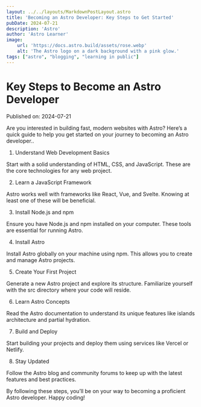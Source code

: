 ```yaml
---
layout: ../../layouts/MarkdownPostLayout.astro
title: 'Becoming an Astro Developer: Key Steps to Get Started'
pubDate: 2024-07-21
description: 'Astro'
author: 'Astro Learner'
image:
    url: 'https://docs.astro.build/assets/rose.webp'
    alt: 'The Astro logo on a dark background with a pink glow.'
tags: ["astro", "blogging", "learning in public"]
---
```

# Key Steps to Become an Astro Developer

Published on: 2024-07-21

Are you interested in building fast, modern websites with Astro? Here’s a quick guide to help you get started on your journey to becoming an Astro developer..

1. Understand Web Development Basics

Start with a solid understanding of HTML, CSS, and JavaScript. These are the core technologies for any web project.

2. Learn a JavaScript Framework

Astro works well with frameworks like React, Vue, and Svelte. Knowing at least one of these will be beneficial.

3. Install Node.js and npm

Ensure you have Node.js and npm installed on your computer. These tools are essential for running Astro.

4. Install Astro

Install Astro globally on your machine using npm. This allows you to create and manage Astro projects.

5. Create Your First Project

Generate a new Astro project and explore its structure. Familiarize yourself with the src directory where your code will reside.

6. Learn Astro Concepts

Read the Astro documentation to understand its unique features like islands architecture and partial hydration.

7. Build and Deploy

Start building your projects and deploy them using services like Vercel or Netlify.

8. Stay Updated

Follow the Astro blog and community forums to keep up with the latest features and best practices.

By following these steps, you’ll be on your way to becoming a proficient Astro developer. Happy coding!
